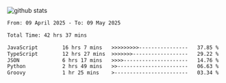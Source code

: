 
![github stats](https://github-readme-stats.vercel.app/api?username=realmahd1&show_icons=true&theme=codeSTACKr&hide_rank=true&count_private=true)

<!--START_SECTION:waka-->

```txt
From: 09 April 2025 - To: 09 May 2025

Total Time: 42 hrs 37 mins

JavaScript        16 hrs 7 mins   >>>>>>>>>----------------   37.85 %
TypeScript        12 hrs 27 mins  >>>>>>>------------------   29.22 %
JSON              6 hrs 17 mins   >>>>---------------------   14.76 %
Python            2 hrs 49 mins   >>-----------------------   06.63 %
Groovy            1 hr 25 mins    >------------------------   03.34 %
```

<!--END_SECTION:waka-->
